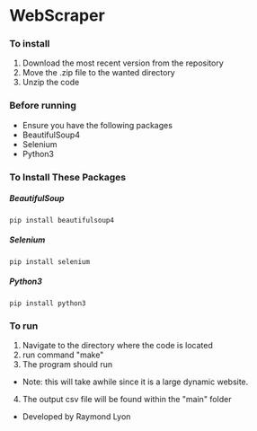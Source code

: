 # WebScraper
### To install
1. Download the most recent version from the repository
2. Move the .zip file to the wanted directory
3. Unzip the code
### Before running
- Ensure you have the following packages
- BeautifulSoup4
- Selenium
- Python3
### To Install These Packages
##### BeautifulSoup
```
pip install beautifulsoup4
```
##### Selenium
```
pip install selenium
```
##### Python3
```
pip install python3
```

### To run
1. Navigate to the directory where the code is located
2. run command "make"
3. The program should run
- Note: this will take awhile since it is a large dynamic website.
4. The output csv file will be found within the "main" folder

- Developed by Raymond Lyon
